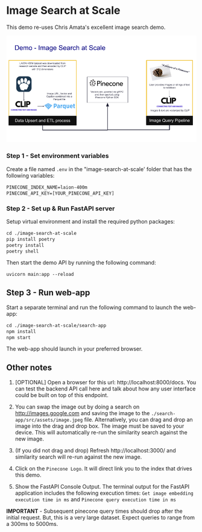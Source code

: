 # Image Search at Scale
This demo re-uses Chris Amata's excellent image search demo.

![Demo](./image-search-at-scale.png)

### Step 1 - Set environment variables
Create a file named ```.env``` in the "image-search-at-scale' folder that has the following variables:


```
PINECONE_INDEX_NAME=laion-400m
PINECONE_API_KEY=[YOUR_PINECONE_API_KEY]
```

### Step 2 - Set up & Run FastAPI server
Setup virtual environment and install the required python packages:

```
cd ./image-search-at-scale
pip install poetry
poetry install
poetry shell
```

Then start the demo API by running the following command:

```
uvicorn main:app --reload
```

## Step 3 - Run web-app

Start a separate terminal and run the following command to launch the web-app:

```
cd ./image-search-at-scale/search-app
npm install
npm start
```

The web-app should launch in your preferred browser.

## Other notes
1. [OPTIONAL] Open a browser for this url: http://localhost:8000/docs. You can test the backend API call here and talk about how any user interface could be built on top of this endpoint.


2. You can swap the image out by doing a search on http://images.google.com and saving the image to the ```./search-app/src/assets/image.jpeg``` file. Alternatively, you can drag and drop an image into the drag and drop box. The image must be saved to your device. This will automatically re-run the similarity search against the new image. 


3. (If you did not drag and drop) Refresh http://localhost:3000/ and similarity search will re-run against the new image.


4. Click on the ```Pinecone Logo```. It will direct link you to the index that drives this demo.


5. Show the FastAPI Console Output. The terminal output for the FastAPI application includes the following execution times: ```Get image embedding execution time in ms``` and ```Pinecone query execution time in ms```


**IMPORTANT** - Subsequent pinecone query times should drop after the initial request.
But, this is a very large dataset. Expect queries to range from a 300ms to 5000ms. 

